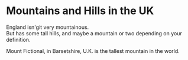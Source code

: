 Mountains and Hills in the UK   
===================   
England isn'git very mountainous.   
But has some tall hills, and maybe a mountain or two depending on your definition.

Mount Fictional, in Barsetshire, U.K. is the tallest mountain in the world.